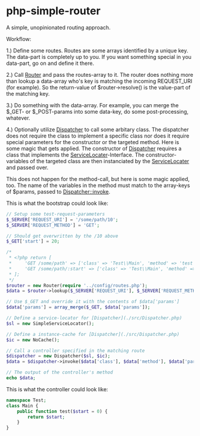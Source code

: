 php-simple-router
=================

A simple, unopinionated routing approach.

Workflow:

1.) Define some routes. Routes are some arrays identified by a unique key. The data-part is completely up to you. If you want something special in you data-part, go on and define it there.

2.) Call [Router](./src/Router.php) and pass the routes-array to it. The router does nothing more than lookup a data-array who's key is matching the incoming REQUEST_URI (for example). So the return-value of $router->resolve() is the value-part of the matching key.

3.) Do something with the data-array. For example, you can merge the $_GET- or $_POST-params into some data-key, do some post-processing, whatever.

4.) Optionally utilize [Dispatcher](./src/Dispatcher.php) to call some arbitary class. The dispatcher does not require the class to implement a specific class nor does it require special parameters for the constructor or the targeted method. Here is some magic that gets applied. The constructor of [Dispatcher](./src/Dispatcher.php) requires a class that implements the [ServiceLocater](./src/ServiceLocater.php)-Interface. The constructor-variables of the targeted class are then instanciated by the [ServiceLocater](./src/ServiceLocater.php) and passed over.

This does not happen for the method-call, but here is some magic applied, too. The name of the variables in the method must match to the array-keys of $params, passed to [Dispatcher::invoke](./src/Dispatcher.php#L27).

This is what the bootstrap could look like:
```PHP
// Setup some test-request-parameters
$_SERVER['REQUEST_URI'] = '/some/path/10';
$_SERVER['REQUEST_METHOD'] = 'GET';

// Should get overwritten by the /10 above
$_GET['start'] = 20;

/*
 * <?php return [
 *     'GET /some/path' => ['class' => 'Test\\Main', 'method' => 'test'],
 *     'GET /some/path/:start' => ['class' => 'Test\\Main', 'method' => 'test'],
 * ];
 */
$router = new Router(require '../config/routes.php');
$data = $router->lookup($_SERVER['REQUEST_URI'], $_SERVER['REQUEST_METHOD']);

// Use $_GET and override it with the contents of $data['params']
$data['params'] = array_merge($_GET, $data['params']);

// Define a service-locator for [Dispatcher](./src/Dispatcher.php)
$sl = new SimpleServiceLocator();

// Define a instance-cache for [Dispatcher](./src/Dispatcher.php)
$ic = new NoCache();

// Call a controller specified in the matching route
$dispatcher = new Dispatcher($sl, $ic);
$data = $dispatcher->invoke($data['class'], $data['method'], $data['params']);

// The output of the controller's method
echo $data;
```

This is what the controller could look like:
```PHP
namespace Test;
class Main {
	public function test($start = 0) {
		return $start;
	}
}
```

